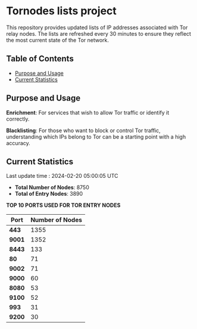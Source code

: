 # Tornodes lists project

This repository provides updated lists of IP addresses associated with Tor relay nodes. The lists are refreshed every 30 minutes to ensure they reflect the most current state of the Tor network.

## Table of Contents

- [Purpose and Usage](#purpose-and-usage)
- [Current Statistics](#current-statistics)


## Purpose and Usage

**Enrichment**: For services that wish to allow Tor traffic or identify it correctly.

**Blacklisting**: For those who want to block or control Tor traffic, understanding which IPs belong to Tor can be a starting point with a high accuracy.

## Current Statistics

Last update time : 2024-02-20 05:00:05 UTC

- **Total Number of Nodes**: 8750
- **Total of Entry Nodes**: 3890

**TOP 10 PORTS USED FOR TOR ENTRY NODES**

| **Port** | **Number of Nodes** |
|------|-----------------|
| **443**   | 1355  |
| **9001**   | 1352  |
| **8443**   | 133  |
| **80**   | 71  |
| **9002**   | 71  |
| **9000**   | 60  |
| **8080**   | 53  |
| **9100**   | 52  |
| **993**   | 31  |
| **9200**   | 30  |

